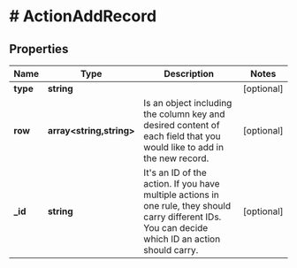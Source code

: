 # # ActionAddRecord

## Properties

Name | Type | Description | Notes
------------ | ------------- | ------------- | -------------
**type** | **string** |  | [optional]
**row** | **array<string,string>** | Is an object including the column key and desired content of each field that you would like to add in the new record. | [optional]
**_id** | **string** | It&#39;s an ID of the action.  If you have multiple actions in one rule, they should carry different IDs.  You can decide which ID an action should carry. | [optional]

